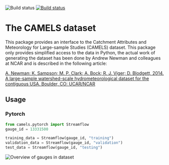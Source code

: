 ![Build status](https://travis-ci.com/simonpf/camels.svg?branch=master) [![Build status](https://ci.appveyor.com/api/projects/status/e14q8e8x6449ne0g?svg=true)](https://ci.appveyor.com/project/simonpf/camels)

# The CAMELS dataset

This package provides an interface to the Catchment Attributes and Meteorology
for Large-sample Studies (CAMELS) dataset. This package only provides simplified
access to the data in Python, the actual work of generating the dataset has been
done by Andrew Newman and colleagues  at NCAR and is described in the following
article:

[A. Newman; K. Sampson; M. P. Clark; A. Bock; R. J. Viger; D. Blodgett, 2014. A
large-sample watershed-scale hydrometeorological dataset for the contiguous USA.
Boulder, CO: UCAR/NCAR](https://dx.doi.org/10.5065/D6MW2F4D)

## Usage

### Pytorch

```python
from camels.pytorch import Streamflow
gauge_id = 13331500

training_data = Streamflow(gauge_id, "training")
validation_data = Streamflow(gauge_id, "validation")
test_data = Streamflow(gauge_id, "testing")
```

![Overview of gauges in dataset](misc/overview.png)
